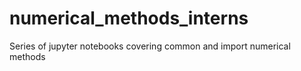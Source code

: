 # numerical_methods_interns
Series of jupyter notebooks covering common and import numerical methods 

